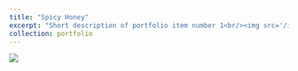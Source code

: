 ```yaml
---
title: "Spicy Honey"
excerpt: "Short description of portfolio item number 1<br/><img src='/images/500x300.png'>"
collection: portfolio
---
```


![](images/spicy/1.jpg)

